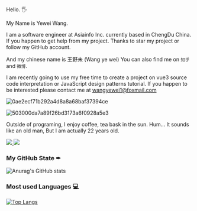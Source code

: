 Hello. 🖐

My Name is Yewei Wang.

I am a software engineer at Asiainfo Inc. currently based in ChengDu China. If you happen to get help from my project. Thanks to star my project or follow my GitHub account.

And my chinese name is 王野未 (Wang ye wei) You can also find me on `知乎` and `微博`.

I am recently going to use my free time to create a project on vue3 source code interpretation or JavaScript design patterns tutorial. If you happen to be interested please contact me at wangyewei1@foxmail.com

![0ae2ecf71b292a4d8a8a68baf37394ce](https://user-images.githubusercontent.com/49926816/221478636-92a62e19-fc86-40d8-a1fb-f267c9407993.JPG)

![503000da7a89f26bd3173a6f0928a5e3](https://user-images.githubusercontent.com/49926816/221478646-8e48c810-baac-4bb0-9648-3f67a0606575.JPG)

Outside of programing, I enjoy coffee, tea bask in the sun. Hum... It sounds like an old man, But I am actually 22 years old.

<a href="https://github.com/wangyewei/design-06k4">
  <img src="https://github-readme-stats.vercel.app/api/pin/?username=wangyewei&repo=design-06k4&theme=react" />
</a>
<a href="https://github.com/wangyewei/k4kit">
  <img src="https://github-readme-stats.vercel.app/api/pin/?username=wangyewei&repo=K4kit&theme=vue" />
</a>

### My GitHub State ✒

![Anurag's GitHub stats](https://github-readme-stats.vercel.app/api?username=wangyewei&show_icons=true&theme=radical)

### Most used Languages 💻
[![Top Langs](https://github-readme-stats.vercel.app/api/top-langs/?username=wangyewei&layout=compact&theme=radical)](https://github.com/anuraghazra/github-readme-stats)

<!--
**WangYeWei/WangyeWei** is a ✨ _special_ ✨ repository because its `README.md` (this file) appears on your GitHub profile.

Here are some ideas to get you started:

- 🔭 I’m currently working on ...
- 🌱 I’m currently learning ...
- 👯 I’m looking to collaborate on ...
- 🤔 I’m looking for help with ...
- 💬 Ask me about ...
- 📫 How to reach me: ...
- 😄 Pronouns: ...
- ⚡ Fun fact: ...
-->
